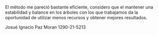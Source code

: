 El método me pareció bastante eficiente, considero que el mantener una estabilidad y balance en los árboles con los que trabajamos 
da la oportunidad de utilizar menos recursos y obtener mejores resultados. 


Josué Ignacio Paz Moran
  1290-21-5213
